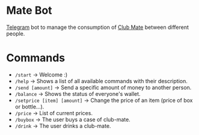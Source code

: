 # Mate Bot

[Telegram](https://t.me) bot to manage the consumption of
[Club Mate](https://fr.wikipedia.org/wiki/Club-Mate) between different people.

# Commands

  * `/start` → Welcome :)
  * `/help` → Shows a list of all available commands with their description.
  * `/send [amount]` → Send a specific amount of money to another person.
  * `/balance` → Shows the status of everyone's wallet.
  * `/setprice [item] [amount]` → Change the price of an item (price of box or bottle...).
  * `/price` → List of current prices.
  * `/buybox` → The user buys a case of club-mate.
  * `/drink` → The user drinks a club-mate.
